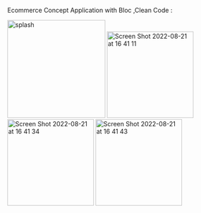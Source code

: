 Ecommerce Concept Application with Bloc ,Clean Code :

<img width="222" alt="splash" src="https://user-images.githubusercontent.com/98509909/185789287-c00edcc5-04fa-4244-bd42-f775f845ee88.png">

<img width="196" alt="Screen Shot 2022-08-21 at 16 41 11" src="https://user-images.githubusercontent.com/98509909/185789442-e7d8e480-9f54-4808-ba43-f351a132089a.png">

<img width="196" alt="Screen Shot 2022-08-21 at 16 41 34" src="https://user-images.githubusercontent.com/98509909/185789447-2d182b50-8982-4f83-a3c6-d033b6b6837e.png">

<img width="196" alt="Screen Shot 2022-08-21 at 16 41 43" src="https://user-images.githubusercontent.com/98509909/185789449-fb7c0b32-4856-4fd7-91aa-fea8298badd2.png">
